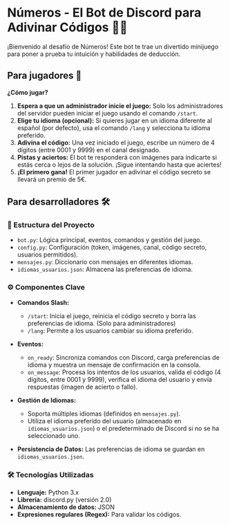 # Números - El Bot de Discord para Adivinar Códigos 🕵️‍♂️

¡Bienvenido al desafío de Números! Este bot te trae un divertido minijuego para poner a prueba tu intuición y habilidades de deducción. 

## Para jugadores 🎲

**¿Cómo jugar?**

1. **Espera a que un administrador inicie el juego:** Solo los administradores del servidor pueden iniciar el juego usando el comando `/start`.
2. **Elige tu idioma (opcional):** Si quieres jugar en un idioma diferente al español (por defecto), usa el comando `/lang` y selecciona tu idioma preferido.
3. **Adivina el código:** Una vez iniciado el juego, escribe un número de 4 dígitos (entre 0001 y 9999) en el canal designado.
4. **Pistas y aciertos:** El bot te responderá con imágenes para indicarte si estás cerca o lejos de la solución. ¡Sigue intentando hasta que aciertes!
5. **¡El primero gana!** El primer jugador en adivinar el código secreto se llevará un premio de 5€.

## Para desarrolladores 🛠️

### 📂 Estructura del Proyecto

- `bot.py`: Lógica principal, eventos, comandos y gestión del juego.
- `config.py`: Configuración (token, imágenes, canal, código secreto, usuarios permitidos).
- `mensajes.py`: Diccionario con mensajes en diferentes idiomas.
- `idiomas_usuarios.json`: Almacena las preferencias de idioma.

### ⚙️ Componentes Clave

- **Comandos Slash:**
  - `/start`: Inicia el juego, reinicia el código secreto y borra las preferencias de idioma. (Solo para administradores)
  - `/lang`: Permite a los usuarios cambiar su idioma preferido.

- **Eventos:**
  - `on_ready`: Sincroniza comandos con Discord, carga preferencias de idioma y muestra un mensaje de confirmación en la consola.
  - `on_message`: Procesa los intentos de los usuarios, valida el código (4 dígitos, entre 0001 y 9999), verifica el idioma del usuario y envía respuestas (imagen de acierto o fallo).

- **Gestión de Idiomas:**
  - Soporta múltiples idiomas (definidos en `mensajes.py`).
  - Utiliza el idioma preferido del usuario (almacenado en `idiomas_usuarios.json`) o el predeterminado de Discord si no se ha seleccionado uno.

- **Persistencia de Datos:** Las preferencias de idioma se guardan en `idiomas_usuarios.json`.

### 🛠️ Tecnologías Utilizadas

- **Lenguaje:** Python 3.x
- **Librería:** discord.py (versión 2.0)
- **Almacenamiento de datos:** JSON
- **Expresiones regulares (Regex):** Para validar los códigos.
